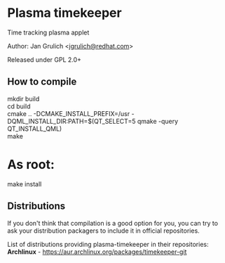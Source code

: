 # Plasma timekeeper
Time tracking plasma applet

Author: Jan Grulich &lt;jgrulich@redhat.com&gt;

Released under GPL 2.0+

How to compile
-------------------------------
  mkdir build <br/>
  cd build <br/>
  cmake .. -DCMAKE_INSTALL_PREFIX=/usr -DQML_INSTALL_DIR:PATH=$(QT_SELECT=5 qmake -query QT_INSTALL_QML) <br/>
  make <br/>
  # As root: <br/>
  make install <br/>


Distributions
------------------------------
If you don't think that compilation is a good option for you, you can try to ask your distribution packagers to include it in official repositories.

List of distributions providing plasma-timekeeper in their repositories: <br/>
<b>Archlinux</b> - https://aur.archlinux.org/packages/timekeeper-git <br/>
